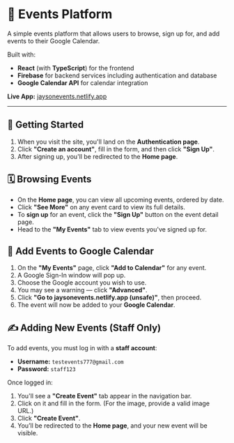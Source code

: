 # 🎉 Events Platform

A simple events platform that allows users to browse, sign up for, and add events to their Google Calendar.

Built with:

- **React** (with **TypeScript**) for the frontend
- **Firebase** for backend services including authentication and database
- **Google Calendar API** for calendar integration

**Live App:** [jaysonevents.netlify.app](https://jaysonevents.netlify.app/)

---

## 🔐 Getting Started

1. When you visit the site, you'll land on the **Authentication page**.
2. Click **"Create an account"**, fill in the form, and then click **"Sign Up"**.
3. After signing up, you'll be redirected to the **Home page**.

## 🗓️ Browsing Events

- On the **Home page**, you can view all upcoming events, ordered by date.
- Click **"See More"** on any event card to view its full details.
- To **sign up** for an event, click the **"Sign Up"** button on the event detail page.
- Head to the **"My Events"** tab to view events you've signed up for.

## 📅 Add Events to Google Calendar

1. On the **"My Events"** page, click **"Add to Calendar"** for any event.
2. A Google Sign-In window will pop up.
3. Choose the Google account you wish to use.
4. You may see a warning — click **"Advanced"**.
5. Click **"Go to jaysonevents.netlify.app (unsafe)"**, then proceed.
6. The event will now be added to your **Google Calendar**.

## ✍️ Adding New Events (Staff Only)

To add events, you must log in with a **staff account**:

- **Username:** `testevents777@gmail.com`
- **Password:** `staff123`

Once logged in:

1. You'll see a **"Create Event"** tab appear in the navigation bar.
2. Click on it and fill in the form. (For the image, provide a valid image URL.)
3. Click **"Create Event"**.
4. You’ll be redirected to the **Home page**, and your new event will be visible.
